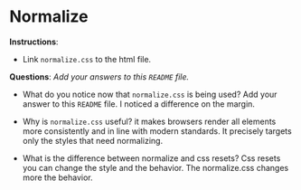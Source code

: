 # Normalize

**Instructions**: 
* Link `normalize.css` to the html file.

**Questions**: 
_Add your answers to this `README` file._

* What do you notice now that `normalize.css` is being used? Add your answer to this `README` file.
I noticed a difference on the margin.

* Why is `normalize.css` useful? 
it makes browsers render all elements more consistently and in line with modern standards. It precisely targets only the styles that need normalizing.

* What is the difference between normalize and css resets? 
Css resets you can change the style and the behavior. The normalize.css changes more the behavior. 